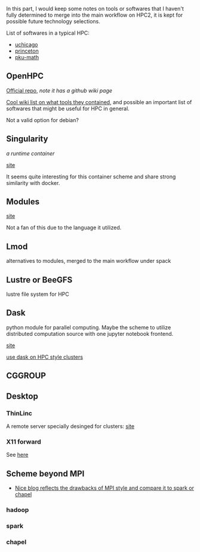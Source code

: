 In this part, I would keep some notes on tools or softwares that I haven't fully determined to merge into the main workflow on HPC2, it is kept for possible future technology selections.

List of softwares in a typical HPC:

*  [uchicago](https://rcc.uchicago.edu/docs/software/modules/index.html)
*  [princeton](https://researchcomputing.princeton.edu/software)
*  [pku-math](http://bicmr.pku.edu.cn/~wenzw/pages/softwares.html)

## OpenHPC

[Official repo](https://github.com/openhpc/ohpc/), *note it has a github wiki page*

[Cool wiki list on what tools they contained](https://github.com/openhpc/ohpc/wiki/Component-List-v1.3.7), and possible an important list of softwares that might be useful for HPC in general.

Not a valid option for debian?

## Singularity

*a runtime container*

[site](http://singularity.lbl.gov/)

It seems quite interesting for this container scheme and share strong similarity with docker.

## Modules

[site](http://modules.sourceforge.net/)

Not a fan of this due to the language it utilized.

## Lmod

alternatives to modules, merged to the main workflow under spack

## Lustre or BeeGFS

lustre file system for HPC

## Dask

python module for parallel computing. Maybe the scheme to utilize distributed computation source with one jupyter notebook frontend.

[site](https://dask.org/)

[use dask on HPC style clusters](https://docs.dask.org/en/latest/setup/hpc.html)

## CGGROUP

## Desktop 

### ThinLinc

A remote server specially desinged for clusters: [site](https://www.cendio.com/thinlinc/what-is-thinlinc)

### X11 forward

See [here](http://bicmr.pku.edu.cn/~wenzw/pages/gui.html)

## Scheme beyond MPI

* [Nice blog reflects the drawbacks of MPI style and compare it to spark or chapel](https://www.dursi.ca/post/hpc-is-dying-and-mpi-is-killing-it.html)

### hadoop

### spark

### chapel
